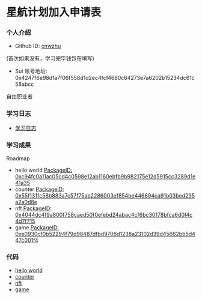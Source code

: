 # 星航计划加入申请表

### 个人介绍

* Github ID: [cnwzhu](https://github.com/cnwzhu)


(首次如果没有，学习完毕钱包在填写)
* Sui 账号地址:  0x4247f6e98dfa7f06f558d1d2ec4fcf4680c64273e7a6202b15234dc61c58abcc

自由职业者

### 学习日志

- [学习日志](journal.md)

### 学习成果

Roadmap    
- hello world   [PackageID: 0xc94fc0a11ac05cd4c0598e12ab1160ebfb9b982175e12d5915cc3289d1e41a35    ](https://suiexplorer.com/object/0xc94fc0a11ac05cd4c0598e12ab1160ebfb9b982175e12d5915cc3289d1e41a35?network=devnet) 
- counter       [PackageID: 0x55f1311c58b883a7c57f75ab2286003ef854be446694ca91b03bed295a2a0d8e    ](https://suiexplorer.com/object/0x55f1311c58b883a7c57f75ab2286003ef854be446694ca91b03bed295a2a0d8e?network=devnet) 
- nft       [PackageID: 0x4044dc4f9a800f758caed50f0efebd24abac4cf6bc30178bfca6d0f4c4d7f715    ](https://suiexplorer.com/object/0x4044dc4f9a800f758caed50f0efebd24abac4cf6bc30178bfca6d0f4c4d7f715?network=devnet) 
- game       [PackageID: 0xe0930cf0b52294f79d98487dfbd9706d1238a23102d39d45662bb5d447c001f4    ](https://suiexplorer.com/object/0xe0930cf0b52294f79d98487dfbd9706d1238a23102d39d45662bb5d447c001f4?network=devnet) 

 
 ### 代码
 - [hello world](https://github.com/cnwzhu/dapp/blob/main/hello.move)
 - [counter](https://github.com/cnwzhu/dapp/blob/main/Counter.move)
 - [nft](https://github.com/cnwzhu/dapp/blob/main/nft.move)
 - [game](https://github.com/cnwzhu/dapp/blob/main/game.move)